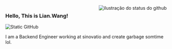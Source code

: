 <img align='right' src="https://github-readme-stats.vercel.app/api?username=wl102&show_icons=true&title_color=5dade2&text_color=000000&icon_color=5dade2&cache_seconds=2300" alt="ilustração do status do github">

### Hello, This is Lian.Wang!

<img src="https://img.shields.io/static/v1?label=Overview&message=SEUNOME&color=5dade2&style=for-the-badge&logo=GitHub" alt="Static GitHub">

<p>I am a Backend Engineer working at sinovatio and create garbage somtime lol.</p>